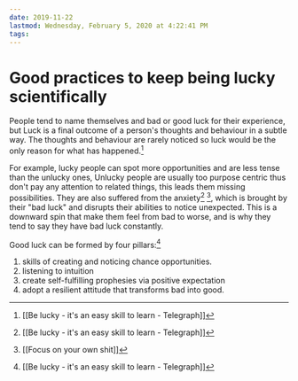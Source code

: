 ```yaml
---
date: 2019-11-22
lastmod: Wednesday, February 5, 2020 at 4:22:41 PM
tags: 
---
```

# Good practices to keep being lucky scientifically

People tend to name themselves and bad or good luck for their experience, but Luck is a final outcome of a person's thoughts and behaviour in a subtle way. The thoughts and behaviour are rarely noticed so luck would be the only reason for what has happened.[^4EA917DBD42F]

For example, lucky people can spot more opportunities and are less tense than the unlucky ones, Unlucky people are usually too purpose centric thus don't pay any attention to related things, this leads them missing possibilities. They are also suffered from the anxiety[^4EA917DBD42F] [^B5BE49463B9B], which is brought by their "bad luck" and disrupts their abilities to notice unexpected. This is a downward spin that make them feel from bad to worse, and is why they tend to say they have bad luck constantly.

Good luck can be formed by four pillars:[^4EA917DBD42F]

1. skills of creating and noticing chance opportunities.
2. listening to intuition
3. create self-fulfilling prophesies via positive expectation
4. adopt a resilient attitude that transforms bad into good.


[^4EA917DBD42F]: [[Be lucky - it's an easy skill to learn - Telegraph]]
[^B5BE49463B9B]: [[Focus on your own shit]]
